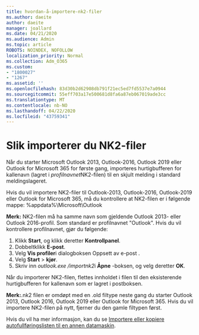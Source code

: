 ```yaml
---
title: hvordan-å-importere-nk2-filer
ms.author: daeite
author: daeite
manager: joallard
ms.date: 04/21/2020
ms.audience: Admin
ms.topic: article
ROBOTS: NOINDEX, NOFOLLOW
localization_priority: Normal
ms.collection: Adm_O365
ms.custom:
- "1800027"
- "1267"
ms.assetid: ''
ms.openlocfilehash: 83d30b2d62908db791f21ec5ed7fd5537e7a0944
ms.sourcegitcommit: 55eff703a17e500681d8fa6a87eb067019ade3cc
ms.translationtype: MT
ms.contentlocale: nb-NO
ms.lasthandoff: 04/22/2020
ms.locfileid: "43759341"
---
```

# <a name="how-to-import-nk2-files"></a>Slik importerer du NK2-filer 

Når du starter Microsoft Outlook 2013, Outlook-2016, Outlook 2019 eller Outlook for Microsoft 365 for første gang, importeres hurtigbufferen for kallenavn (lagret i *profilnavnet*NK2-filen) til en skjult melding i standard meldingslageret.

Hvis du vil importere NK2-filer til Outlook-2013, Outlook-2016, Outlook-2019 eller Outlook for Microsoft 365, må du kontrollere at NK2-filen er i følgende mappe: %appdata%\Microsoft\Outlook

**Merk:** NK2-filen må ha samme navn som gjeldende Outlook 2013- eller Outlook 2016-profil. Som standard er profilnavnet "Outlook". Hvis du vil kontrollere profilnavnet, gjør du følgende: 
1. Klikk **Start**, og klikk deretter **Kontrollpanel**.
2. Dobbeltklikk **E-post**.
3. Velg **Vis profiler**i dialogboksen Oppsett av e-post .
4. Velg **Start** > **kjør**.
5. Skriv inn *outlook.exe /importnk2*i **Åpne** -boksen, og velg deretter **OK**. 

Når du importerer NK2-filen, flettes innholdet i filen til den eksisterende hurtigbufferen for kallenavn som er lagret i postboksen.

**Merk:**.nk2 filen er omdøpt med en .old filtype neste gang du starter Outlook 2013, Outlook 2016, Outlook 2019 eller Outlook for Microsoft 365. Hvis du vil importere NK2-filen på nytt, fjerner du den gamle filtypen først.

Hvis du vil ha mer informasjon, kan du se [Importere eller kopiere autofullføringslisten til en annen datamaskin](https://support.microsoft.com/help/2806550/how-to-import-nk2-files-into-outlook%).